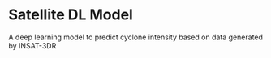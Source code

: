 # Satellite DL Model

A deep learning model to predict cyclone intensity based on data generated by INSAT-3DR
